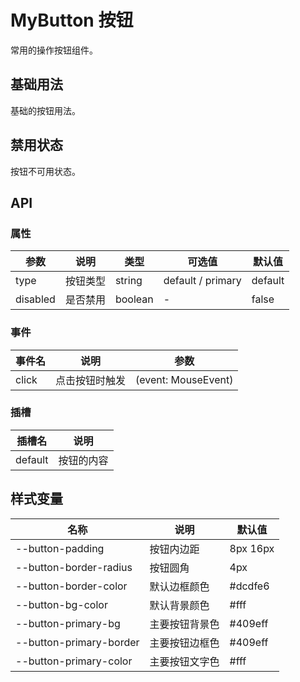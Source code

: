 # MyButton 按钮

常用的操作按钮组件。

## 基础用法

基础的按钮用法。

<preview component_name="button-demo">
  <template #default>
    <ButtonDemo />
  </template>
</preview>

## 禁用状态

按钮不可用状态。

<preview>
  <template #default>
    <MyButton disabled>禁用按钮</MyButton>
    <MyButton type="primary" disabled>禁用主要按钮</MyButton>
  </template>
  <template #code>

```vue
<template>
  <MyButton disabled>禁用按钮</MyButton>
  <MyButton type="primary" disabled>禁用主要按钮</MyButton>
</template>
```

  </template>
</preview>

## API

### 属性

| 参数     | 说明     | 类型    | 可选值            | 默认值  |
| -------- | -------- | ------- | ----------------- | ------- |
| type     | 按钮类型 | string  | default / primary | default |
| disabled | 是否禁用 | boolean | -                 | false   |

### 事件

| 事件名 | 说明           | 参数                |
| ------ | -------------- | ------------------- |
| click  | 点击按钮时触发 | (event: MouseEvent) |

### 插槽

| 插槽名  | 说明       |
| ------- | ---------- |
| default | 按钮的内容 |

## 样式变量

| 名称                    | 说明           | 默认值   |
| ----------------------- | -------------- | -------- |
| --button-padding        | 按钮内边距     | 8px 16px |
| --button-border-radius  | 按钮圆角       | 4px      |
| --button-border-color   | 默认边框颜色   | #dcdfe6  |
| --button-bg-color       | 默认背景颜色   | #fff     |
| --button-primary-bg     | 主要按钮背景色 | #409eff  |
| --button-primary-border | 主要按钮边框色 | #409eff  |
| --button-primary-color  | 主要按钮文字色 | #fff     |
